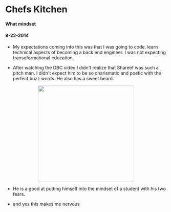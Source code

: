 <!-- This template is in markdown, not html, so
  it will not render beautifully when you copy and
  paste it into your github.io site, but it will at
  least be published. Next week you'll be creating a
  blog template using HTML and CSS and you'll be able
  to copy and paste the blog posts from week 1 in there
  to make them pretty next week.

  For now, please replace the title, subtitle (if desired),
  and date with the text you would like. Markdown is pretty
  simple, so you can just feel free to type. =) -->


# Chefs Kitchen
#### What mindset
#### 9-22-2014

* My expectations coming into this was that I was going to code, learn technical aspects of becoming a back end engineer.  I was not expecting transoformational education.

* After watching the DBC video I didn't realize that Shareef was such a pitch man.  I didn't expect him to be so charismatic and poetic with the perfect buzz words.  He also has a sweet beard.
<div style="text-align:center"><img src ="https://github.com/OaklandRocks/OaklandRocks.github.io/blob/master/imgs/shareef.png height="300px" width="300px"/></div>

* He is a good at putting himself into the mindset of a student with his two fears.

* and yes this makes me nervous

